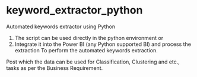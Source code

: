 # keyword_extractor_python
Automated keywords extractor using Python
1. The script can be used directly in the python environment or
2. Integrate it into the Power BI (any Python supported BI) and process the extraction 
To perform the automated keywords extraction.

Post which the data can be used for Classification, Clustering and etc., tasks as per the Business Requirement.
